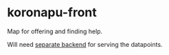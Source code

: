 # koronapu-front
Map for offering and finding help.

Will need [separate backend](https://github.com/leonarven/koronapu) for serving the datapoints.


